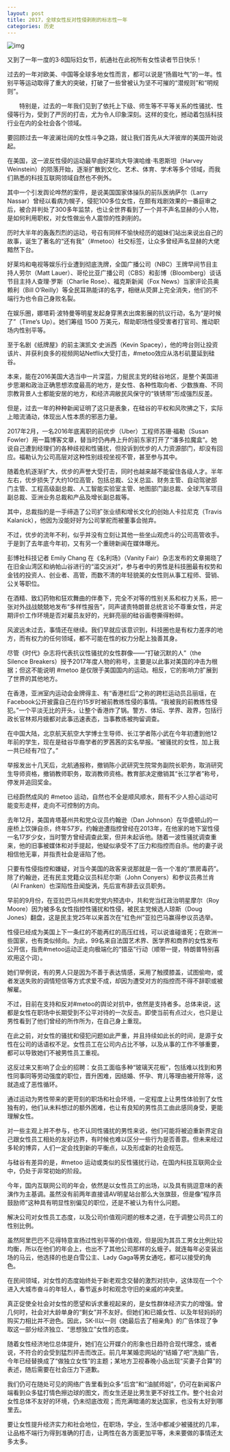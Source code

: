 ```yaml
---
layout: post
title: 2017，全球女性反对性侵剥削的标志性一年
categories: 历史
---
```

![img](http://n.sinaimg.cn/translate/w950h559/20180308/YuQr-fxpwyhv9857947.jpg)

又到了一年一度的3·8国际妇女节，航通社在此祝所有女性读者节日快乐！

过去的一年对欧美、中国等全球多地女性而言，都可以说是“扬眉吐气”的一年。性别平等运动取得了重大的突破，打破了一些曾被认为坚不可摧的“潜规则”和“明规则”。

　　特别是，过去的一年我们见到了依托上下级、师生等不平等关系的性骚扰、性侵等行为，受到了严厉的打击，尤为令人印象深刻。这样的变化，撼动着包括科技行业在内的全社会各个领域。

要回顾过去一年波澜壮阔的女性斗争之路，就让我们首先从大洋彼岸的美国开始说起。

在美国，这一波反性侵的运动最早由好莱坞大导演哈维·韦恩斯坦（Harvey Weinstein）的陨落开始，逐渐扩散到文化、艺术、体育、学术等多个领域，而我们熟悉的科技互联网领域自然也不例外。

其中一个引发舆论哗然的案件，是说美国国家体操队的前队医纳萨尔（Larry Nassar）曾经以看病为幌子，侵犯100多位女性，在颇有戏剧效果的一番庭审之后，被合并判处了300多年监禁，也让全世界看到了一个并不声名显赫的小人物，是如何利用职权，对女性做出令人震惊的性剥削的。

历时大半年的轰轰烈烈的运动，号召有同样不愉快经历的姐妹们站出来说出自己的故事，诞生了著名的“还有我”（#metoo）社交标签，让众多曾经声名显赫的大佬黯然下台。

好莱坞和电视等娱乐行业遭到彻底洗牌，全国广播公司（NBC）王牌早间节目主持人劳尔（Matt Lauer）、哥伦比亚广播公司（CBS）和彭博（Bloomberg）谈话节目主持人查理·罗斯（Charlie Rose）、福克斯新闻（Fox News）当家评论员奥赖利（Bill O‘Reilly）等全民耳熟能详的名字，相继从荧屏上完全消失，他们的不端行为也令自己身败名裂。

在娱乐圈，娜塔莉·波特曼等明星发起身穿黑衣出席影展的抗议行动，名为“是时候了”（Time‘s Up）。她们筹组 1500 万美元，帮助职场性侵受害者打官司、推动职场内性别平等。

至于名剧《纸牌屋》的前主演凯文·史派西（Kevin Spacey），他的垮台则让投资该片、并获利良多的视频网站Netflix大受打击，#metoo效应从洛杉矶蔓延到硅谷。

本来，能在2016美国大选当中一片深蓝，力挺民主党的硅谷地区，是整个美国进步思潮和政治正确思想浓度最高的地方，是女性、各种性取向者、少数族裔、不同宗教背景人士都能安居的地方，和经济凋敝民风保守的“铁锈带”形成强烈反差。

但是，过去一年的种种新闻证明了这只是表象，在硅谷的平权和风吹拂之下，实际上暗流涌动，体现出人性本质的邪恶力量。

2017年2月，一名2016年底离职的前优步（Uber）工程师苏珊·福勒（Susan Fowler）用一篇博客文章，替当时仍冉冉上升的前东家打开了“潘多拉魔盒”。她说自己遭到经理们的各种歧视和性骚扰，但投诉到优步的人力资源部门，却没有回应。福勒认为公司高层对这种性别歧视坐视不管，甚至参与其中。

随着危机逐渐扩大，优步的声誉大受打击，同时也越来越不能留住各级人才。半年左右，优步损失了大约10位高管，包括总裁、公关总监、财务主管、自动驾驶部门主管、工程高级副总裁、人工智能实验室主管、地图部门副总裁、全球汽车项目副总裁、亚洲业务总裁和产品及增长副总裁等。

其中，总裁指的是一手缔造了公司扩张业绩和增长文化的创始人卡拉尼克（Travis Kalanick），他因为没能好好为公司掌舵而被董事会抛弃。

不过，优步的流年不利，似乎并没有立刻让其他一些坐山观虎斗的公司高管收手。于是到了去年底今年初，又有另一个重磅新闻在媒体曝光。

彭博社科技记者 Emily Chang 在《名利场》（Vanity Fair）杂志发布的文章揭晓了在旧金山湾区和纳帕山谷进行的“滥交派对”，参与者中的男性是科技圈最有权势和金钱的投资人、创业者、高管，而数不清的年轻貌美的女性则从事工程师、营销、公关等职位。

在酒精、致幻药物和狂欢舞曲的伴奏下，完全不对等的性别关系和权力关系，把一张对外战战兢兢地发布“多样性报告”，同声谴责特朗普总统言论不尊重女性，并定期评价工作环境是否对雇员友好的，光鲜亮丽的硅谷画卷撕得粉碎。

风波远未过去，事情还在继续。我们早就应该意识到，科技圈也是有权力差序的地方，而有权力的任何领域，都不可能在性的权力分配上独善其身。

尽管《时代》杂志将代表抗议性骚扰的女性群像——“打破沉默的人”（the Silence Breakers）授予2017年度人物的称号，主要是以此事对美国的冲击为根据；但这不能说明 #metoo 是仅限于美国国内的运动。相反，它的影响力扩展到了世界的其他地方。

在香港，亚洲室内运动会金牌得主、有“香港栏后”之称的跨栏运动员吕丽瑶，在Facebook公开披露自己在约15岁时被前教练性侵的事情。“我被我的前教练性侵犯。”一个平淡无比的开头，让整个香港炸了锅。警方、体坛、学界、政界，包括行政长官林郑月娥都对此事迅速表态，当事教练被拘留调查。

在中国大陆，北京航天航空大学博士生导师、长江学者陈小武在今年初遭到他12年前的学生，现在是硅谷华裔学者的罗茜茜的实名举报。“被骚扰的女性，加上我一共已经有7位了。”

举报发出十几天后，北航通报称，撤销陈小武研究生院常务副院长职务，取消研究生导师资格，撤销教师职务，取消教师资格。教育部决定撤销其“长江学者”称号，停发并追回奖金。

已经蔚然成风的 #metoo 运动，自然也不全是顺风顺水，颇有不少人担心运动可能变形走样，走向不可控制的方向。

去年12月，美国肯塔基州共和党众议员约翰逊（Dan Johnson）在华盛顿山的一座桥上饮弹自杀，终年57岁。约翰逊遭指控曾经在2013年，在他家的地下室性侵一名17岁少女，当时警方曾经调查此案，但并未起诉他。随着一波性骚扰调查重来，他的旧事被媒体和对手提起，他疑似承受不了压力和指控而自杀。他的妻子说相信他无辜，并指责社会是诬陷了他。

只要有性侵指控和嫌疑，对当今美国的政客来说那就是一告一个准的“票房毒药”。除了约翰逊，还有民主党籍众议员科尼尔斯（John Conyers）和参议员弗兰肯（Al Franken）也深陷性丑闻旋涡，先后宣布辞去议员职务。

早前的9月份，在亚拉巴马州共和党党内预选中，共和党当红政治明星摩尔（Roy Moore）因为被多名女性指控性骚扰和性侵，被民主党候选人琼斯（Doug Jones）翻盘，这是民主党25年以来首次在“红色州”亚拉巴马赢得参议员选举。

性侵已经成为美国上下一条红的不能再红的高压红线，可以说谁碰谁死；在欧洲一些国家，也有类似倾向。为此，99名来自法国艺术界、医学界和商界的女性发布公开信，指责#metoo运动正走向极端化的“猎巫”行动（顺带一提，特朗普特别喜欢用这个词）。

她们举例说，有的男人只是因为不善于表达情感，采用了触摸膝盖，试图偷吻，或者发送失败的调情短信等方式求爱不成，却因为遭受对方的指控而不得不辞职或被解雇。

不过，目前在支持和反对#metoo的舆论对抗中，依然是支持者多。总体来说，这都是女性在职场中长期受到不公平对待的一次反击。即使当前有点过火，也只是让男性看到了他们曾经的所作所为，在自己身上重现。

在此之前，对女性的骚扰和侵犯问题如此严重，并且持续如此长的时间，是源于女性在公司的话语权不足。女性员工在公司内占比不够，以及从事的工作不够重要，都可以导致她们不被男性员工重视。

这反过来又影响了企业的招聘：女员工面临多种“玻璃天花板”，包括难以找到和男性同事同等劳动强度的职位，晋升困难，因结婚、怀孕、育儿等理由被开除等，这就造成了恶性循环。

通过运动为男性带来的更苛刻的职场和社会环境，一定程度上让男性体验到了女性独有的，他们从未料想过的额外困难，也让有良知的男性员工由此感同身受，更能理解女性。

对一些主观上并不参与，也不认同性骚扰的男性来说，他们可能将被迫重新界定自己跟女性员工相处的友好边界，有时候也难以区分一些行为是否善意。但未来经过多轮的博弈，人们一定会找到新的平衡点，以及形成新的社会规范。

与硅谷有差异的是，#metoo 运动或类似的反性骚扰行动，在国内科技互联网企业中，仍处于非常初始的阶段。

今年，国内互联网公司的年会，依然是以女性员工的出场，以及具有挑逗意味的表演作为主基调。虽然没有前两年直接请AV明星站台那么大张旗鼓，但是像“程序员鼓励师”这种具有明显性别偏见的职位，还是不被认为有什么问题。

解决公司对女性员工态度，以及公司价值观问题的根本之道，在于调整公司员工的性别比例。

虽然阿里巴巴不见得特意宣扬过性别平等的价值观，但是因为其员工男女比例比较均衡，所以在他们的年会上，也出不了其他公司那样的幺蛾子。就连每年必变装出场的马云，他选择的也是白雪公主、Lady Gaga等男女通吃，都可以接受的角色。

在民间领域，对女性的态度始终处于新老观念交替的激烈对抗中，这体现在一个个进入大城市奋斗的年轻人，春节返乡时和观念守旧的亲戚的冲突里。

真正促使全社会对女性的愿望和诉求重视起来的，是女性群体经济实力的增强。曾几何时，社会对大龄单身的“剩女”并不友好。但她们和已婚女性、以及年轻妈妈的购买力相比并不逊色。因此，SK-II以一则《她最后去了相亲角》的广告体现了争取这一部分经济独立、“思想独立”女性的态度。

随着女性经济地位总体提升，她们在公开媒介的形象也日趋符合现代理念，或者说，不符合的会受到猛烈抨击而改正。前几年某婚恋网站的“结婚了吧”洗脑广告，今年已经替换成了“做独立女性”的主题；某地方卫视春晚小品出现“买妻子合算”的表述，随后需要在社会压力下道歉。

我们仍可在随处可见的网络广告里看到众多“后宫”和“油腻师姐”，仍可在新闻客户端看到众多猛打情色擦边球的图文，而女生还是比男生更不好找工作。整个社会对女性总体不友好的环境，仍未彻底改观；而充满暗涌的发达国家，也没有太好到哪里去。

要让女性提升经济实力和社会地位，在职场，学业，生活中都减少被骚扰的几率，让品格不端行为得到准确的打击，让两性在各方面更加平等，未来要做的事情还太多太多。

